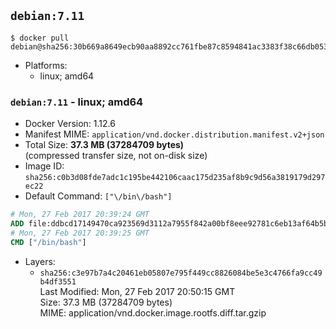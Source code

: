 ## `debian:7.11`

```console
$ docker pull debian@sha256:30b669a8649ecb90aa8892cc761fbe87c8594841ac3383f38c66db053854e41b
```

-	Platforms:
	-	linux; amd64

### `debian:7.11` - linux; amd64

-	Docker Version: 1.12.6
-	Manifest MIME: `application/vnd.docker.distribution.manifest.v2+json`
-	Total Size: **37.3 MB (37284709 bytes)**  
	(compressed transfer size, not on-disk size)
-	Image ID: `sha256:c0b3d08fde7adc1c195be442106caac175d235af8b9c9d56a3819179d297ec22`
-	Default Command: `["\/bin\/bash"]`

```dockerfile
# Mon, 27 Feb 2017 20:39:24 GMT
ADD file:ddbcd17149470ca923569d3112a7955f842a00bf8eee92781c6eb13af64b5b82 in / 
# Mon, 27 Feb 2017 20:39:25 GMT
CMD ["/bin/bash"]
```

-	Layers:
	-	`sha256:c3e97b7a4c20461eb05807e795f449cc8826084be5e3c4766fa9cc49b4df3551`  
		Last Modified: Mon, 27 Feb 2017 20:50:15 GMT  
		Size: 37.3 MB (37284709 bytes)  
		MIME: application/vnd.docker.image.rootfs.diff.tar.gzip
